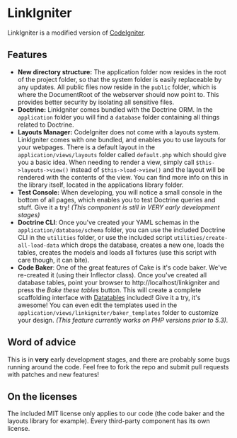 # LinkIgniter

LinkIgniter is a modified version of [CodeIgniter][1].

## Features

  - **New directory structure:** The application folder now resides in the root of the project folder, so that the system folder is easily replaceable by any updates. All public files now reside in the `public` folder, which is where the DocumentRoot of the webserver should now point to. This provides better security by isolating all sensitive files.
  - **Doctrine:** LinkIgniter comes bundled with the Doctrine ORM. In the `application` folder you will find a `database` folder containing all things related to Doctrine.
  - **Layouts Manager:** CodeIgniter does not come with a layouts system. LinkIgniter comes with one bundled, and enables you to use layouts for your webpages. There is a default layout in the `application/views/layouts` folder called `default.php` which should give you a basic idea. When needing to render a view, simply call `$this->layouts->view()` instead of `$this->load->view()` and the layout will be rendered with the contents of the view. You can find more info on this in the library itself, located in the applications library folder.
  - **Test Console:** When developing, you will notice a small console in the bottom of all pages, which enables you to test Doctrine queries and stuff. Give it a try! *(This component is still in VERY early development stages)*
  - **Doctrine CLI**: Once you've created your YAML schemas in the `application/database/schema` folder, you can use the included Doctrine CLI in the `utilities` folder, or use the included script `utilities/create-all-load-data` which drops the database, creates a new one, loads the tables, creates the models and loads all fixtures (use this script with care though, it can bite).
  - **Code Baker**: One of the great features of Cake is it's code baker. We've re-created it (using their Inflector class). Once you've created all database tables, point your browser to http://localhost/linkigniter and press the *Bake these tables* button. This will create a complete scaffolding interface with [Datatables][2] included! Give it a try, it's awesome! You can even edit the templates used in the `application/views/linkigniter/baker_templates` folder to customize your design. *(This feature currently works on PHP versions prior to 5.3).*

## Word of advice

This is in **very** early development stages, and there are probably some bugs running around the code. Feel free to fork the repo and submit pull requests with patches and new features!

## On the licenses

The included MIT license only applies to our code (the code baker and the layouts library for example). Every third-party component has its own license.


[1]: http://codeigniter.com
[2]: http://www.datatables.net